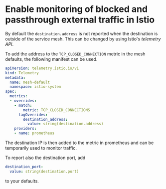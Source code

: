 # Enable monitoring of blocked and passthrough external traffic in Istio

By default the `destination.address` is not reported when the destination is outside of the service mesh. This can be changed by using Istio's *telemetry API*. 

To add the address to the `TCP_CLOSED_CONNECTION` metric in the mesh defaults, the following manifest can be used.

```yaml
apiVersion: telemetry.istio.io/v1
kind: Telemetry
metadata:
  name: mesh-default
  namespace: istio-system
spec:
  metrics:
  - overrides:
    - match:
        metric: TCP_CLOSED_CONNECTIONS
      tagOverrides:
        destination_address:
          value: string(destination.address)
    providers:
    - name: prometheus
```

The destination IP is then added to the metric in prometheus and can be temporarily used to monitor traffic.

To report also the destination port, add 

```yaml
destination_port:
  value: string(destination.port)
```

to your defaults.

